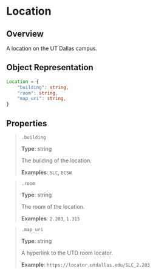 # Location

## Overview

A location on the UT Dallas campus.

## Object Representation

```ts
Location = {
    "building": string,
    "room": string,
    "map_uri": string,
}
```

## Properties

> `.building`
>
> **Type**: string
>
> The building of the location.
>
> **Examples**: `SLC`, `ECSW`

> `.room`
>
> **Type**: string
>
> The room of the location.
>
> **Examples**: `2.203`, `1.315`

> `.map_uri`
>
> **Type**: string
>
> A hyperlink to the UTD room locator.
>
> **Example**: `https://locator.utdallas.edu/SLC_2.203`
